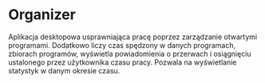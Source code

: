 # Organizer

Aplikacja desktopowa usprawniająca pracę poprzez zarządzanie otwartymi programami. 
Dodatkowo liczy czas spędzony w danych programach, zbiorach programów, wyświetla powiadomienia o przerwach i osiągnięciu ustalonego przez użytkownika czasu pracy.
Pozwala na wyświetlanie statystyk w danym okresie czasu.

